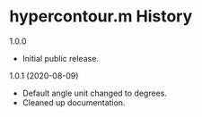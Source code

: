 # hypercontour.m History  

1.0.0
* Initial public release.

1.0.1 (2020-08-09) 
* Default angle unit changed to degrees.
* Cleaned up documentation.

